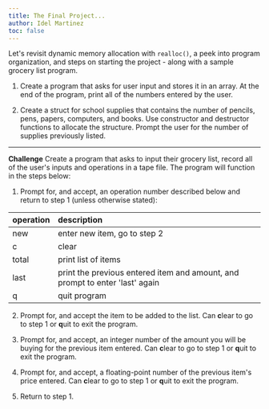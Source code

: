 ```yaml
---
title: The Final Project...
author: Idel Martinez
toc: false
---
```


Let's revisit dynamic memory allocation with `realloc()`, a peek into program organization, and steps on starting the project - along with a sample grocery list program.

1. Create a program that asks for user input and stores it in an array. At the end of the program, print all of the numbers entered by the user.

2. Create a struct for school supplies that contains the number of pencils, pens, papers, computers, and books. Use constructor and destructor functions to allocate the structure. Prompt the user for the number of supplies previously listed.

---

**Challenge**
Create a program that asks to input their grocery list, record all of the user's inputs and operations in a tape file. The program will function in the steps below:

1. Prompt for, and accept, an operation number described below and return to step 1 (unless otherwise stated):

  | operation   | description                                                                  |
  |:------------|:-----------------------------------------------------------------------------|
  | new         | enter new item, go to step 2                                                 |
  | c           | clear                                                                        |
  | total       | print list of items                                                          |
  | last        | print the previous entered item and amount, and prompt to enter 'last' again |
  | q           | quit program                                                                 |

2. Prompt for, and accept the item to be added to the list. Can **c**lear to go to step 1 or **q**uit to exit the program.

3. Prompt for, and accept, an integer number of the amount you will be buying for the previous item entered. Can **c**lear to go to step 1 or **q**uit to exit the program.

4. Prompt for, and accept, a floating-point number of the previous item's price entered. Can **c**lear to go to step 1 or **q**uit to exit the program.

5. Return to step 1.
